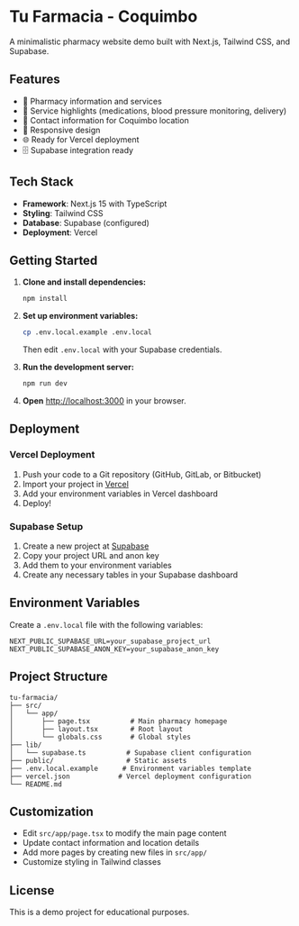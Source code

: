 # Tu Farmacia - Coquimbo

A minimalistic pharmacy website demo built with Next.js, Tailwind CSS, and Supabase.

## Features

- 🏥 Pharmacy information and services
- 💊 Service highlights (medications, blood pressure monitoring, delivery)
- 📍 Contact information for Coquimbo location
- 📱 Responsive design
- 🌐 Ready for Vercel deployment
- 🗄️ Supabase integration ready

## Tech Stack

- **Framework**: Next.js 15 with TypeScript
- **Styling**: Tailwind CSS
- **Database**: Supabase (configured)
- **Deployment**: Vercel

## Getting Started

1. **Clone and install dependencies:**
   ```bash
   npm install
   ```

2. **Set up environment variables:**
   ```bash
   cp .env.local.example .env.local
   ```
   Then edit `.env.local` with your Supabase credentials.

3. **Run the development server:**
   ```bash
   npm run dev
   ```

4. **Open** [http://localhost:3000](http://localhost:3000) in your browser.

## Deployment

### Vercel Deployment

1. Push your code to a Git repository (GitHub, GitLab, or Bitbucket)
2. Import your project in [Vercel](https://vercel.com)
3. Add your environment variables in Vercel dashboard
4. Deploy!

### Supabase Setup

1. Create a new project at [Supabase](https://supabase.com)
2. Copy your project URL and anon key
3. Add them to your environment variables
4. Create any necessary tables in your Supabase dashboard

## Environment Variables

Create a `.env.local` file with the following variables:

```env
NEXT_PUBLIC_SUPABASE_URL=your_supabase_project_url
NEXT_PUBLIC_SUPABASE_ANON_KEY=your_supabase_anon_key
```

## Project Structure

```
tu-farmacia/
├── src/
│   └── app/
│       ├── page.tsx          # Main pharmacy homepage
│       ├── layout.tsx        # Root layout
│       └── globals.css       # Global styles
├── lib/
│   └── supabase.ts          # Supabase client configuration
├── public/                  # Static assets
├── .env.local.example      # Environment variables template
├── vercel.json            # Vercel deployment configuration
└── README.md
```

## Customization

- Edit `src/app/page.tsx` to modify the main page content
- Update contact information and location details
- Add more pages by creating new files in `src/app/`
- Customize styling in Tailwind classes

## License

This is a demo project for educational purposes.
